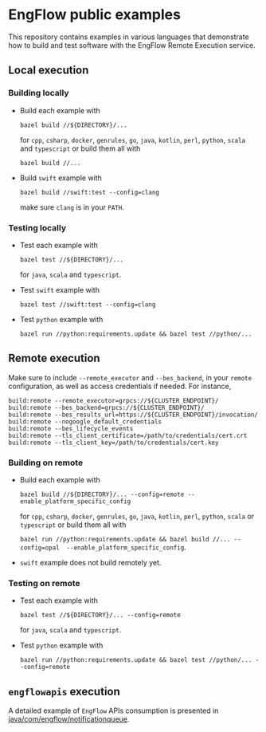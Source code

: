 # EngFlow public examples

This repository contains examples in various languages that demonstrate how to
build and test software with the EngFlow Remote Execution service.

## Local execution
### Building locally

- Build each example with  

  `bazel build //${DIRECTORY}/...`  

  for `cpp`,  `csharp`, `docker`, `genrules`, `go`, `java`, `kotlin`, `perl`, `python`, `scala` and `typescript` or build them all with  
  
  `bazel build //...`
- Build `swift` example with  
  
  `bazel build //swift:test --config=clang` 
  
  make sure `clang` is in your `PATH`.

### Testing locally

- Test each example with

  `bazel test //${DIRECTORY}/...`  

  for `java`, `scala` and `typescript`.

- Test `swift` example with

  `bazel test //swift:test --config=clang`

- Test `python` example with

  `bazel run //python:requirements.update && bazel test //python/...`

## Remote execution

Make sure to include `--remote_executor` and `--bes_backend`, in your `remote` configuration, as well as access credentials if needed. For instance,

```bzl
build:remote --remote_executor=grpcs://${CLUSTER_ENDPOINT}/
build:remote --bes_backend=grpcs://${CLUSTER_ENDPOINT}/
build:remote --bes_results_url=https://${CLUSTER_ENDPOINT}/invocation/
build:remote --nogoogle_default_credentials
build:remote --bes_lifecycle_events
build:remote --tls_client_certificate=/path/to/credentials/cert.crt
build:remote --tls_client_key=/path/to/credentials/cert.key
```
### Building on remote


- Build each example with  

  `bazel build //${DIRECTORY}/... --config=remote --enable_platform_specific_config` 
  
  for `cpp`,  `csharp`, `docker`, `genrules`, `go`, `java`, `kotlin`, `perl`, `python`, `scala` or `typescript` or build them all with  
  
  `bazel run //python:requirements.update && bazel build //... --config=opal  --enable_platform_specific_config`.
- `swift` example does not build remotely yet.

### Testing on remote

- Test each example with

  `bazel test //${DIRECTORY}/... --config=remote`  

  for `java`, `scala` and `typescript`.

- Test `python` example with

  `bazel run //python:requirements.update && bazel test //python/... --config=remote`


## `engflowapis` execution

A detailed example of `EngFlow` APIs consumption is presented in [java/com/engflow/notificationqueue][1].

[1]: java/com/engflow/notificationqueue/README.md